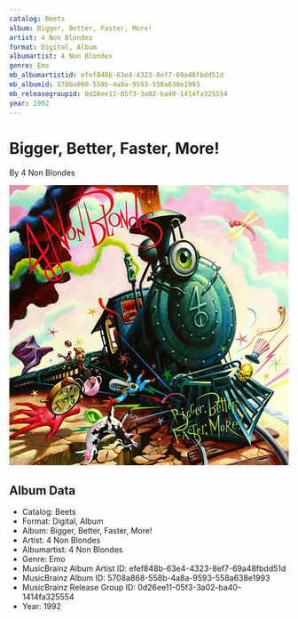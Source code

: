 ```yaml
---
catalog: Beets
album: Bigger, Better, Faster, More!
artist: 4 Non Blondes
format: Digital, Album
albumartist: 4 Non Blondes
genre: Emo
mb_albumartistid: efef848b-63e4-4323-8ef7-69a48fbdd51d
mb_albumid: 5708a868-558b-4a8a-9593-558a638e1993
mb_releasegroupid: 0d26ee11-05f3-3a02-ba40-1414fa325554
year: 1992
---
```


# Bigger, Better, Faster, More!

By 4 Non Blondes

![](../../assets/beetscovers/4_Non_Blondes-Bigger__Better__Faster__More!.jpg)

## Album Data

- Catalog: Beets
- Format: Digital, Album
- Album: Bigger, Better, Faster, More!
- Artist: 4 Non Blondes
- Albumartist: 4 Non Blondes
- Genre: Emo
- MusicBrainz Album Artist ID: efef848b-63e4-4323-8ef7-69a48fbdd51d
- MusicBrainz Album ID: 5708a868-558b-4a8a-9593-558a638e1993
- MusicBrainz Release Group ID: 0d26ee11-05f3-3a02-ba40-1414fa325554
- Year: 1992

